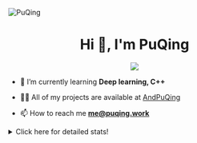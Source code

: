 ![PuQing](https://user-images.githubusercontent.com/27223114/171565019-9a56fae6-b08b-421f-99db-7e830da42371.png)

<h1 align="center">Hi 👋, I'm PuQing</h1>

<p align="center">
  <img src="https://github-widgetbox.vercel.app/api/profile?username=AndPuQing&data=followers,repositories,stars,commits"/>
</p>

- 🌱 I’m currently learning **Deep learning, C++**

- 👨‍💻 All of my projects are available at [AndPuQing](https://github.com/AndPuQing)

- 📫 How to reach me **me@puqing.work**

<details>
<summary>Click here for detailed stats!</summary>

<!--START_SECTION:waka-->
**I'm a Night 🦉** 

```text
🌞 Morning    34 commits     ██░░░░░░░░░░░░░░░░░░░░░░░   10.86% 
🌆 Daytime    112 commits    █████████░░░░░░░░░░░░░░░░   35.78% 
🌃 Evening    118 commits    █████████░░░░░░░░░░░░░░░░   37.7% 
🌙 Night      49 commits     ████░░░░░░░░░░░░░░░░░░░░░   15.65%

```


📊 **This Week I Spent My Time On** 

```text
💬 Programming Languages: 
Python                   14 hrs 32 mins      ████████████░░░░░░░░░░░░░   48.41% 
JavaScript               7 hrs 37 mins       ██████░░░░░░░░░░░░░░░░░░░   25.37% 
TypeScript               2 hrs 30 mins       ██░░░░░░░░░░░░░░░░░░░░░░░   8.34% 
JSON                     2 hrs 8 mins        █░░░░░░░░░░░░░░░░░░░░░░░░   7.11% 
Other                    1 hr 8 mins         █░░░░░░░░░░░░░░░░░░░░░░░░   3.82%

🔥 Editors: 
VS Code                  23 hrs 2 mins       ███████████████████░░░░░░   76.75% 
PyCharm                  6 hrs 42 mins       █████░░░░░░░░░░░░░░░░░░░░   22.36% 
WebStorm                 16 mins             ░░░░░░░░░░░░░░░░░░░░░░░░░   0.89%

💻 Operating System: 
Windows                  22 hrs 49 mins      ███████████████████░░░░░░   75.98% 
Linux                    5 hrs 3 mins        ████░░░░░░░░░░░░░░░░░░░░░   16.82% 
WSL                      2 hrs 9 mins        █░░░░░░░░░░░░░░░░░░░░░░░░   7.2%

```


<!--END_SECTION:waka-->
</details>
